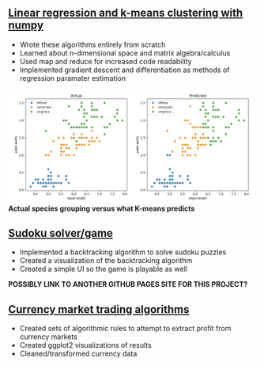 
## [Linear regression and k-means clustering with numpy](https://github.com/rluedde/ml_algorithms)
* Wrote these algorithms entirely from scratch
* Learned about n-dimensional space and matrix algebra/calculus
* Used map and reduce for increased code readability
* Implemented gradient descent and differentiation as methods of regression paramater estimation

![](/images/k_means_visual.png)
**Actual species grouping versus what K-means predicts**

## [Sudoku solver/game](https://github.com/rluedde/sudoku)
* Implemented a backtracking algorithm to solve sudoku puzzles
* Created a visualization of the backtracking algorithm
* Created a simple UI so the game is playable as well

**POSSIBLY LINK TO ANOTHER GITHUB PAGES SITE FOR THIS PROJECT?**

## [Currency market trading algorithms](images/poster.pdf)
* Created sets of algorithmic rules to attempt to extract profit from currency markets
* Created ggplot2 visualizations of results
* Cleaned/transformed currency data 
